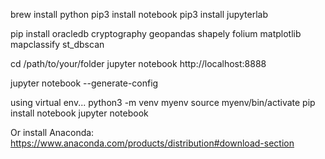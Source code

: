 
brew install python
pip3 install notebook
pip3 install jupyterlab

pip install oracledb cryptography geopandas shapely folium matplotlib mapclassify st_dbscan


cd /path/to/your/folder
jupyter notebook
http://localhost:8888

jupyter notebook --generate-config




using virtual env...
python3 -m venv myenv
source myenv/bin/activate
pip install notebook
jupyter notebook

Or install Anaconda: https://www.anaconda.com/products/distribution#download-section

